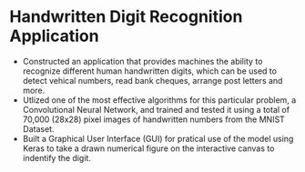 # Handwritten Digit Recognition Application

- Constructed an application that provides machines the ability to recognize different human handwritten digits, which can be used to detect vehical numbers, read bank cheques, arrange post letters and more.
- Utlized one of the most effective algorithms for this particular problem, a Convolutional Neural Network, and trained and tested it using a total of 70,000 (28x28) pixel images of handwritten numbers from the MNIST Dataset.
- Built a Graphical User Interface (GUI) for pratical use of the model using Keras to take a drawn numerical figure on the interactive canvas to indentify the digit.
